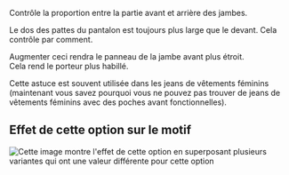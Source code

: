 Contrôle la proportion entre la partie avant et arrière des jambes.

Le dos des pattes du pantalon est toujours plus large que le devant. Cela contrôle par comment.

<Note>

Augmenter ceci rendra le panneau de la jambe avant plus étroit.\
Cela rend le porteur plus habillé.

Cette astuce est souvent utilisée dans les jeans de vêtements féminins
(maintenant vous savez pourquoi vous ne pouvez pas trouver de jeans de vêtements féminins avec des poches avant fonctionnelles).

</Note>

## Effet de cette option sur le motif

![Cette image montre l'effet de cette option en superposant plusieurs variantes qui ont une valeur différente pour cette option](paco\_legbalance\_sample.svg "Effet de cette option sur le motif")
